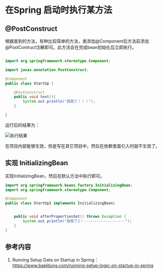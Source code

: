 # 在Spring 启动时执行某方法

## @PostConstruct
根据查到的方法，有种比较简单的方法，类添加@Component后方法前添加@PostContruct注解即可。此方法会在完成bean初始化后立即执行。

```java

import org.springframework.stereotype.Component;

import javax.annotation.PostConstruct;

@Component
public class StartUp {

    @PostConstruct
    public void text(){
        System.out.println("我跑了！！！");
    }

}

```
运行后的结果为：

![执行结果](http://img.icedsoul/img/blog/startUpWithSpring/postconstruct.png)

在项目内部能够生效，但是写在其它项目中，然后在依赖里面引入时就不生效了。

## 实现 InitializingBean
实现InitializingBean，然后在默认方法中执行即可。
```java
import org.springframework.beans.factory.InitializingBean;
import org.springframework.stereotype.Component;

@Component
public class StartUp2 implements InitializingBean{


    public void afterPropertiesSet() throws Exception {
        System.out.println("我跑了2！-------------------");
    }
}

```

## 参考内容
1. Running Setup Data on Startup in Spring： https://www.baeldung.com/running-setup-logic-on-startup-in-spring

